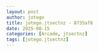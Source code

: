 ```yaml
---
layout: post
author: jotego
title: jotego.jtsectnz - 8735af8
date: 2025-08-15
categories: [Arcade, jtsectnz]
tags: [jotego.jtsectnz]
---
```



